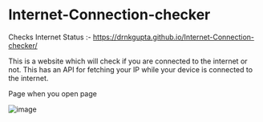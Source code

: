 # Internet-Connection-checker
Checks Internet Status :- https://drnkgupta.github.io/Internet-Connection-checker/

This is a website which will check if you are connected to the internet or not.
This has an API for fetching your IP while your device is connected to the internet.

Page when you open page

![image](https://github.com/DrNKGupta/Internet-Connection-checker/assets/98959174/c10116a3-2fa3-43b4-8459-bbc59cffa55f)

 

